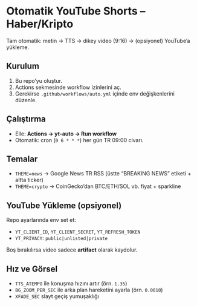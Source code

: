 # Otomatik YouTube Shorts – Haber/Kripto

Tam otomatik: metin → TTS → dikey video (9:16) → (opsiyonel) YouTube’a yükleme.

## Kurulum
1. Bu repo’yu oluştur.
2. Actions sekmesinde workflow izinlerini aç.
3. Gerekirse `.github/workflows/auto.yml` içinde env değişkenlerini düzenle.

## Çalıştırma
- Elle: **Actions → yt-auto → Run workflow**
- Otomatik: cron (`0 6 * * *`) her gün TR 09:00 civarı.

## Temalar
- `THEME=news` → Google News TR RSS (üstte “BREAKING NEWS” etiketi + altta ticker)
- `THEME=crypto` → CoinGecko’dan BTC/ETH/SOL vb. fiyat + sparkline

## YouTube Yükleme (opsiyonel)
Repo ayarlarında env set et:
- `YT_CLIENT_ID`, `YT_CLIENT_SECRET`, `YT_REFRESH_TOKEN`
- `YT_PRIVACY`: `public|unlisted|private`

Boş bırakılırsa video sadece **artifact** olarak kaydolur.

## Hız ve Görsel
- `TTS_ATEMPO` ile konuşma hızını artır (örn. `1.35`)
- `BG_ZOOM_PER_SEC` ile arka plan hareketini ayarla (örn. `0.0010`)
- `XFADE_SEC` slayt geçiş yumuşaklığı
